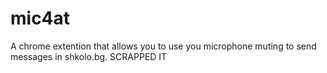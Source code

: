 # mic4at
A chrome extention that allows you to use you microphone muting to send messages in shkolo.bg.
SCRAPPED IT
